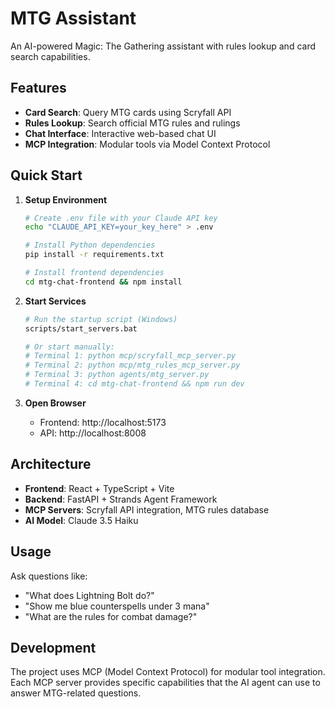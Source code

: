 # MTG Assistant

An AI-powered Magic: The Gathering assistant with rules lookup and card search capabilities.

## Features

- **Card Search**: Query MTG cards using Scryfall API
- **Rules Lookup**: Search official MTG rules and rulings
- **Chat Interface**: Interactive web-based chat UI
- **MCP Integration**: Modular tools via Model Context Protocol

## Quick Start

1. **Setup Environment**
   ```bash
   # Create .env file with your Claude API key
   echo "CLAUDE_API_KEY=your_key_here" > .env

   # Install Python dependencies
   pip install -r requirements.txt

   # Install frontend dependencies
   cd mtg-chat-frontend && npm install
   ```

2. **Start Services**
   ```bash
   # Run the startup script (Windows)
   scripts/start_servers.bat

   # Or start manually:
   # Terminal 1: python mcp/scryfall_mcp_server.py
   # Terminal 2: python mcp/mtg_rules_mcp_server.py
   # Terminal 3: python agents/mtg_server.py
   # Terminal 4: cd mtg-chat-frontend && npm run dev
   ```

3. **Open Browser**
   - Frontend: http://localhost:5173
   - API: http://localhost:8008

## Architecture

- **Frontend**: React + TypeScript + Vite
- **Backend**: FastAPI + Strands Agent Framework
- **MCP Servers**: Scryfall API integration, MTG rules database
- **AI Model**: Claude 3.5 Haiku

## Usage

Ask questions like:
- "What does Lightning Bolt do?"
- "Show me blue counterspells under 3 mana"
- "What are the rules for combat damage?"

## Development

The project uses MCP (Model Context Protocol) for modular tool integration. Each MCP server provides specific capabilities that the AI agent can use to answer MTG-related questions.